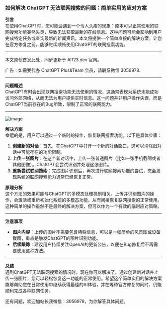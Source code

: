 ### 如何解决 ChatGPT 无法联网搜索的问题：简单实用的应对方案

**引言**  
在使用ChatGPT时，您可能会遇到一个令人头疼的现象：原本可以正常使用的联网搜索功能突然失灵，导致无法获取最新的在线信息。这种问题可能会影响到用户完成特定任务或查询最新的新闻资讯。本文将提供一个简单直接的解决方案，让您在官方修复之前，能够继续顺畅使用ChatGPT的联网搜索功能。

---
本文原创首发此处，同步更新于 AI123.dev 官网。

广告：如需要代办 ChatGPT Plus&Team 会员，请联系微信 3056978.

---


**问题概述**  
ChatGPT有时会出现联网搜索功能无法使用的情况，这通常表现为系统未能成功访问外部网络，从而无法为用户提供实时信息。这一问题并非用户操作失误，而是ChatGPT当前存在的Bug所致，限制了正常的联网能力。

---
![image](https://github.com/user-attachments/assets/aa73d1b2-7360-4599-bab9-94568d2646c3)


**解决方案**  
幸运的是，用户可以通过一个临时的操作，恢复联网搜索功能。以下是具体步骤：

1. **创建新的对话**：首先，在ChatGPT中打开一个新的对话窗口。这可以清除旧对话中可能存在的功能限制。
2. **上传一张图片**：在这个新对话中，上传一张普通图片（比如一张手机截图或者其他图像）。ChatGPT会尝试识别并处理这张图片。
3. **重新尝试联网搜索**：完成图片识别后，再次进行联网搜索功能的尝试，您会发现系统的联网搜索能力通常已经恢复正常。

**原理分析**  
这个方法的效果可能与ChatGPT的多模态处理机制相关。上传并识别图片的操作，会激活或重新初始化系统的多模态功能，从而间接恢复联网搜索的正常使用。这种简单的操作虽然不是最终的解决方案，但可以作为一个有效的临时应对策略。

---

**注意事项**  
- **图片内容**：上传的图片不需要包含特殊信息，可以是一张简单的风景图或设备截图，重点是触发ChatGPT的图片识别功能。
- **后续跟踪**：建议用户持续关注OpenAI的更新公告，以便在Bug修复后不再需要使用这种方法。

---

**总结**  
遇到ChatGPT无法联网搜索的情况时，现在你可以解决了。通过创建新对话并上传一张图片，您可以轻松恢复这一功能的正常使用。希望这个简单实用的解决方案能够帮助您在日常使用中继续获得最佳的AI体验，并在等待官方修复的同时，仍能顺利完成各种联网任务。

还有问题，欢迎加站长我微信：3056978，为你解答具体问题。
